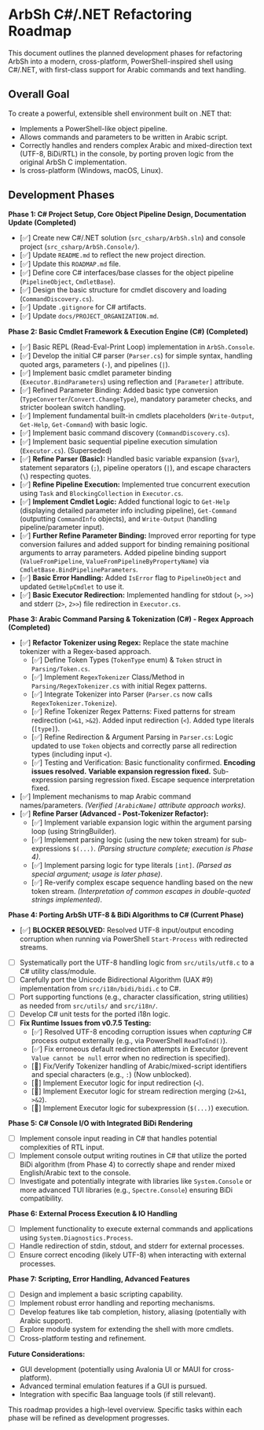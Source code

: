 # ArbSh C#/.NET Refactoring Roadmap

This document outlines the planned development phases for refactoring ArbSh into a modern, cross-platform, PowerShell-inspired shell using C#/.NET, with first-class support for Arabic commands and text handling.

## Overall Goal

To create a powerful, extensible shell environment built on .NET that:

- Implements a PowerShell-like object pipeline.
- Allows commands and parameters to be written in Arabic script.
- Correctly handles and renders complex Arabic and mixed-direction text (UTF-8, BiDi/RTL) in the console, by porting proven logic from the original ArbSh C implementation.
- Is cross-platform (Windows, macOS, Linux).

## Development Phases

**Phase 1: C# Project Setup, Core Object Pipeline Design, Documentation Update (Completed)**

- [✅] Create new C#/.NET solution (`src_csharp/ArbSh.sln`) and console project (`src_csharp/ArbSh.Console/`).
- [✅] Update `README.md` to reflect the new project direction.
- [✅] Update this `ROADMAP.md` file.
- [✅] Define core C# interfaces/base classes for the object pipeline (`PipelineObject`, `CmdletBase`).
- [✅] Design the basic structure for cmdlet discovery and loading (`CommandDiscovery.cs`).
- [✅] Update `.gitignore` for C# artifacts.
- [✅] Update `docs/PROJECT_ORGANIZATION.md`.

**Phase 2: Basic Cmdlet Framework & Execution Engine (C#) (Completed)**

- [✅] Basic REPL (Read-Eval-Print Loop) implementation in `ArbSh.Console`.
- [✅] Develop the initial C# parser (`Parser.cs`) for simple syntax, handling quoted args, parameters (`-`), and pipelines (`|`).
- [✅] Implement basic cmdlet parameter binding (`Executor.BindParameters`) using reflection and `[Parameter]` attribute.
- [✅] Refined Parameter Binding: Added basic type conversion (`TypeConverter`/`Convert.ChangeType`), mandatory parameter checks, and stricter boolean switch handling.
- [✅] Implement fundamental built-in cmdlets placeholders (`Write-Output`, `Get-Help`, `Get-Command`) with basic logic.
- [✅] Implement basic command discovery (`CommandDiscovery.cs`).
- [✅] Implement basic sequential pipeline execution simulation (`Executor.cs`). (Superseded)
- [✅] **Refine Parser (Basic):** Handled basic variable expansion (`$var`), statement separators (`;`), pipeline operators (`|`), and escape characters (`\`) respecting quotes.
- [✅] **Refine Pipeline Execution:** Implemented true concurrent execution using `Task` and `BlockingCollection` in `Executor.cs`.
- [✅] **Implement Cmdlet Logic:** Added functional logic to `Get-Help` (displaying detailed parameter info including pipeline), `Get-Command` (outputting `CommandInfo` objects), and `Write-Output` (handling pipeline/parameter input).
- [✅] **Further Refine Parameter Binding:** Improved error reporting for type conversion failures and added support for binding remaining positional arguments to array parameters. Added pipeline binding support (`ValueFromPipeline`, `ValueFromPipelineByPropertyName`) via `CmdletBase.BindPipelineParameters`.
- [✅] **Basic Error Handling:** Added `IsError` flag to `PipelineObject` and updated `GetHelpCmdlet` to use it.
- [✅] **Basic Executor Redirection:** Implemented handling for stdout (`>`, `>>`) and stderr (`2>`, `2>>`) file redirection in `Executor.cs`.

**Phase 3: Arabic Command Parsing & Tokenization (C#) - Regex Approach (Completed)**

-   [✅] **Refactor Tokenizer using Regex:** Replace the state machine tokenizer with a Regex-based approach.
    -   [✅] Define Token Types (`TokenType` enum) & `Token` struct in `Parsing/Token.cs`.
    -   [✅] Implement `RegexTokenizer` Class/Method in `Parsing/RegexTokenizer.cs` with initial Regex patterns.
    -   [✅] Integrate Tokenizer into Parser (`Parser.cs` now calls `RegexTokenizer.Tokenize`).
    -   [✅] Refine Tokenizer Regex Patterns: Fixed patterns for stream redirection (`>&1`, `>&2`). Added input redirection (`<`). Added type literals (`[type]`).
    -   [✅] Refine Redirection & Argument Parsing in `Parser.cs`: Logic updated to use `Token` objects and correctly parse all redirection types (including input `<`).
    -   [✅] Testing and Verification: Basic functionality confirmed. **Encoding issues resolved.** **Variable expansion regression fixed.** Sub-expression parsing regression fixed. Escape sequence interpretation fixed.
-   [✅] Implement mechanisms to map Arabic command names/parameters. *(Verified `[ArabicName]` attribute approach works)*.
-   [✅] **Refine Parser (Advanced - Post-Tokenizer Refactor):**
    -   [✅] Implement variable expansion logic within the argument parsing loop (using StringBuilder).
    -   [✅] Implement parsing logic (using the new token stream) for sub-expressions `$(...)`. *(Parsing structure complete; execution is Phase 4)*.
    -   [✅] Implement parsing logic for type literals `[int]`. *(Parsed as special argument; usage is later phase)*.
    -   [✅] Re-verify complex escape sequence handling based on the new token stream. *(Interpretation of common escapes in double-quoted strings implemented)*.

**Phase 4: Porting ArbSh UTF-8 & BiDi Algorithms to C# (Current Phase)**

- [✅] **BLOCKER RESOLVED:** Resolved UTF-8 input/output encoding corruption when running via PowerShell `Start-Process` with redirected streams.
- [ ] Systematically port the UTF-8 handling logic from `src/utils/utf8.c` to a C# utility class/module.
- [ ] Carefully port the Unicode Bidirectional Algorithm (UAX #9) implementation from `src/i18n/bidi/bidi.c` to C#.
- [ ] Port supporting functions (e.g., character classification, string utilities) as needed from `src/utils/` and `src/i18n/`.
- [ ] Develop C# unit tests for the ported i18n logic.
- [ ] **Fix Runtime Issues from v0.7.5 Testing:**
  - [✅] Resolved UTF-8 encoding corruption issues when *capturing* C# process output externally (e.g., via PowerShell `ReadToEnd()`).
  - [✅] Fix erroneous default redirection attempts in Executor (prevent `Value cannot be null` error when no redirection is specified).
  - [🚧] Fix/Verify Tokenizer handling of Arabic/mixed-script identifiers and special characters (e.g., `:`) (Now unblocked).
  - [🚧] Implement Executor logic for input redirection (`<`).
  - [🚧] Implement Executor logic for stream redirection merging (`2>&1`, `>&2`).
  - [🚧] Implement Executor logic for subexpression (`$(...)`) execution.

**Phase 5: C# Console I/O with Integrated BiDi Rendering**

- [ ] Implement console input reading in C# that handles potential complexities of RTL input.
- [ ] Implement console output writing routines in C# that utilize the ported BiDi algorithm (from Phase 4) to correctly shape and render mixed English/Arabic text to the console.
- [ ] Investigate and potentially integrate with libraries like `System.Console` or more advanced TUI libraries (e.g., `Spectre.Console`) ensuring BiDi compatibility.

**Phase 6: External Process Execution & IO Handling**

- [ ] Implement functionality to execute external commands and applications using `System.Diagnostics.Process`.
- [ ] Handle redirection of stdin, stdout, and stderr for external processes.
- [ ] Ensure correct encoding (likely UTF-8) when interacting with external processes.

**Phase 7: Scripting, Error Handling, Advanced Features**

- [ ] Design and implement a basic scripting capability.
- [ ] Implement robust error handling and reporting mechanisms.
- [ ] Develop features like tab completion, history, aliasing (potentially with Arabic support).
- [ ] Explore module system for extending the shell with more cmdlets.
- [ ] Cross-platform testing and refinement.

**Future Considerations:**

- GUI development (potentially using Avalonia UI or MAUI for cross-platform).
- Advanced terminal emulation features if a GUI is pursued.
- Integration with specific Baa language tools (if still relevant).

This roadmap provides a high-level overview. Specific tasks within each phase will be refined as development progresses.
